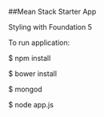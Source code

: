 ##Mean Stack Starter App

Styling with Foundation 5

To run application:

$ npm install

$ bower install

$ mongod

$ node app.js